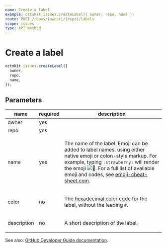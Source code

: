 ```yaml
---
name: Create a label
example: octokit.issues.createLabel({ owner, repo, name })
route: POST /repos/{owner}/{repo}/labels
scope: issues
type: API method
---
```


# Create a label

```js
octokit.issues.createLabel({
  owner,
  repo,
  name,
});
```

## Parameters

<table>
  <thead>
    <tr>
      <th>name</th>
      <th>required</th>
      <th>description</th>
    </tr>
  </thead>
  <tbody>
    <tr><td>owner</td><td>yes</td><td>

</td></tr>
<tr><td>repo</td><td>yes</td><td>

</td></tr>
<tr><td>name</td><td>yes</td><td>

The name of the label. Emoji can be added to label names, using either native emoji or colon-style markup. For example, typing `:strawberry:` will render the emoji ![:strawberry:](https://github.githubassets.com/images/icons/emoji/unicode/1f353.png ":strawberry:"). For a full list of available emoji and codes, see [emoji-cheat-sheet.com](http://emoji-cheat-sheet.com/).

</td></tr>
<tr><td>color</td><td>no</td><td>

The [hexadecimal color code](http://www.color-hex.com/) for the label, without the leading `#`.

</td></tr>
<tr><td>description</td><td>no</td><td>

A short description of the label.

</td></tr>
  </tbody>
</table>

See also: [GitHub Developer Guide documentation](https://docs.github.com/rest/reference/issues#create-a-label).
